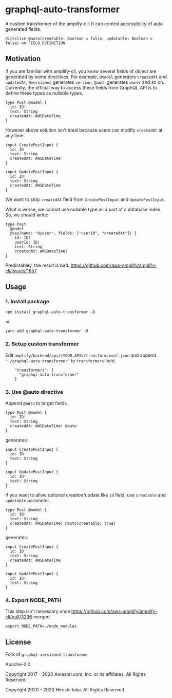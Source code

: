 graphql-auto-transformer
========================

A custom transformer of the amplify-cli. It can control accessibility of auto generated fields.

```
directive @auto(creatable: Boolean = false, updatable: Boolean = false) on FIELD_DEFINITION
```

## Motivation

If you are familiar with amplify-cli, you know several fields of object are generated by some directives.
For example, `@model` generates `createdAt` and `updatedAt`, `@versioned` generates `version`, `@auth` generates `owner` and so on.
Currently, the official way to access these fields from GraphQL API is to define these types as nullable types.

```
type Post @model {
  id: ID!
  text: String
  createdAt: AWSDateTime
}
```

However above solution isn't ideal because users can modify `createdAt` at any time.

```
input CreatePostInput {
  id: ID
  text: String
  createdAt: AWSDateTime
}

input UpdatePostInput {
  id: ID!
  text: String
  createdAt: AWSDateTime
}
```

We want to strip `createdAt` field from `CreatePostInput` and `UpdatePostInput`.

What is worse, we cannot use nullable type as a part of a database index. So, we should write:

```
type Post
  @model
  @key(name: "byUser", fields: ["userId", "createdAt"]) {
    id: ID!
    userId: ID!
    text: String
    createdAt: AWSDateTime!
}
```

Predictabley, the result is bad.  https://github.com/aws-amplify/amplify-cli/issues/1657

## Usage

### 1. Install package

```
npm install graphql-auto-transformer -D
```

or

```
yarn add graphql-auto-transformer -D
```

### 2. Setup custom transformer

Edit `amplify/backend/api/<YOUR_API>/transform.conf.json` and append `"./graphql-auto-transformer"` to `transformers` field.

```
    "transformers": [
      "graphql-auto-transformer"
    ]
```

### 3. Use @auto directive

Append `@auto` to target fields.

```
type Post @model {
  id: ID!
  text: String
  createdAt: AWSDateTime! @auto
}
```

generates:

```
input CreatePostInput {
  id: ID
  text: String
}

input UpdatePostInput {
  id: ID!
  text: String
}
```

If you want to allow optional creation/update like `id` field, use `creatable` and `updatable` parameter.

```
type Post @model {
  id: ID!
  text: String
  createdAt: AWSDateTime! @auto(creatable: true)
}
```

generates:

```
input CreatePostInput {
  id: ID
  text: String
  createdAt: AWSDateTime
}

input UpdatePostInput {
  id: ID!
  text: String
}
```

### 4. Export NODE_PATH

This step isn't necessary once https://github.com/aws-amplify/amplify-cli/pull/3236 merged.

```
export NODE_PATH=./node_modules
```

## License

Fork of `graphql-versioned-transformer`

Apache-2.0

   Copyright 2017 - 2020 Amazon.com, Inc. or its affiliates. All Rights Reserved.

   Copyright 2020 - 2020 Hiroshi Ioka. All Rights Reserved.
